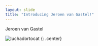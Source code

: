 ```yaml
---
layout: slide
title: "Introducing Jeroen van Gastel!"
---
```


Jeroen van Gastel

![luchadortocat](https://octodex.github.com/images/luchadortocat.png)
{: .center}
